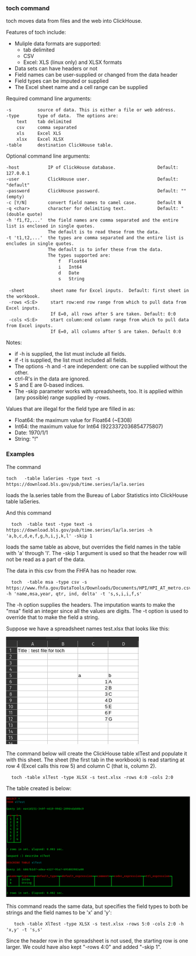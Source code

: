 ### toch command
toch moves data from files and the web into ClickHouse.

Features of toch include:

  - Muliple data formats are supported:
       - tab delimited
       - CSV
       - Excel: XLS (linux only) and XLSX formats
  - Data sets can have headers or not
  - Field names can be user-supplied or changed from the data header
  - Field types can be imputed or supplied
  - The Excel sheet name and a cell range can be supplied

Required command line arguments:
  
    -s          source of data. This is either a file or web address.
    -type       type of data.  The options are:
        text    tab delimited
        csv     comma separated
        xls     Excel XLS
        xlsx    Excel XLSX
    -table      destination ClickHouse table.

Optional command line arguments:

    -host           IP of ClickHouse database.                Default: 127.0.0.1
    -user           ClickHouse user.                          Default: "default"
    -password       ClickHouse password.                      Default: "" (empty)
    -c [Y/N]        convert field names to camel case.        Default N
    -q <char>       character for delimiting text.            Default: " (double quote)
    -h 'f1,f2,...'  the field names are comma separated and the entire list is enclosed in single quotes. 
                    The default is to read these from the data.
    -t 't1,t2,...'  the types are comma separated and the entire list is encludes in single quotes. 
                    The default is to infer these from the data. 
                    The types supported are:
                        f   Float64
                        i   Int64
                        d   Date
                        s   String

     -sheet          sheet name for Excel inputs.  Default: first sheet in the workbook.
     -rows <S:E>     start row:end row range from which to pull data from Excel inputs. 
                     If E=0, all rows after S are taken. Default: 0:0
     -cols <S:E>     start column:end column range from which to pull data from Excel inputs. 
                     If E=0, all columns after S are taken. Default 0:0
Notes:
  - if -h is supplied, the list must include all fields.
  - if -t is supplied, the list must included all fields.
  - The options -h and -t are independent: one can be supplied without the other.
  - ctrl-R's in the data are ignored.
  - S and E are 0-based indices.
  - The -skip parameter works with spreadsheets, too. It is applied within (any possible) range supplied by -rows.

Values that are illegal for the field type are filled in as:
   - Float64: the maximum value for Float64 (~E308)
   - Int64: the maximum value for Int64 (9223372036854775807)
   - Date: 1970/1/1
   - String: "!"

### Examples

The command

    toch   -table laSeries -type text -s https://download.bls.gov/pub/time.series/la/la.series
loads the la.series table from the Bureau of Labor Statistics into ClickHouse table laSeries.

And this command

      toch  -table test -type text -s https://download.bls.gov/pub/time.series/la/la.series -h 'a,b,c,d,e,f,g,h,i,j,k,l' -skip 1
loads the same table as above, but overrides the field names in the table with 'a' through 'l'.
The -skip 1 argument is used so that the header row will not be read as a part of the data.

The data in this csv from the FHFA has no header row.

      toch  -table msa -type csv -s https://www.fhfa.gov/DataTools/Downloads/Documents/HPI/HPI_AT_metro.csv -h 'name,msa,year, qtr, ind, delta' -t 's,s,i,i,f,s'
The -h option supplies the headers. The imputation wants to make the "msa" field an integer since
all the values are digits.  The -t option is used to override that to make the field a string.

Suppose we have a spreadsheet names test.xlsx that looks like this:

![exampleXLS.png](examples/exampleXLS.png)

The command below will create the ClickHouse table xlTest and populate it with this sheet.
The sheet (the first tab in the workbook) is read starting at row 4 (Excel calls this row 5) and column C (that is,
column 2).

      toch -table xlTest -type XLSX -s test.xlsx -rows 4:0 -cols 2:0

The table created is below:

![exampleChTable](examples/exampleChTable.png)

This command reads the same data, but specifies the field types to both be strings and the field names to be 'x' and 'y':

       toch -table XlTest -type XLSX -s test.xlsx -rows 5:0 -cols 2:0 -h 'x,y' -t 's,s'

Since the header row in the spreadsheet is not used, the starting row is one larger.  We could have also
kept "-rows 4:0" and added "-skip 1".
